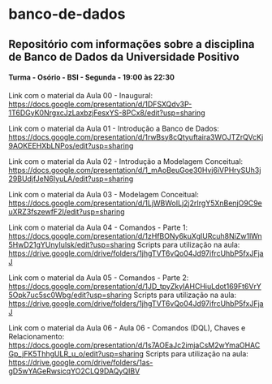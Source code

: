 # banco-de-dados

## Repositório com informações sobre a disciplina de Banco de Dados da Universidade Positivo

#### Turma - Osório - BSI - Segunda - 19:00 às 22:30

Link com o material da Aula 00 - Inaugural:
https://docs.google.com/presentation/d/1DFSXQdv3P-1T6DGyK0NrgxcJzLaxbzjFesxYS-8PCx8/edit?usp=sharing

Link com o material da Aula 01 - Introdução a Banco de Dados:
https://docs.google.com/presentation/d/1rwBsy8cQtyuftaira3WOJTZrQVcKj9AOKEEHXbLNPos/edit?usp=sharing

Link com o material da Aula 02 - Introdução a Modelagem Conceitual:
https://docs.google.com/presentation/d/1_mAoBeuGoe30Hvj6iVPHrySUh3j29BUdjfJeN6IyuLA/edit?usp=sharing

Link com o material da Aula 03 - Modelagem Conceitual:
https://docs.google.com/presentation/d/1LjWBWoILj2j2rIrgY5XnBenjO9C9euXRZ3fszewfF2I/edit?usp=sharing

Link com o material da Aula 04 - Comandos - Parte 1:
https://docs.google.com/presentation/d/1zHfBONy6kuXgIURcuh8NiZw1lWn5HwD21gYUnyIuIsk/edit?usp=sharing
Scripts para utilização na aula:
https://drive.google.com/drive/folders/1jhgTVT6vQo04Jd97ifrcUhbP5fxJFjaJ

Link com o material da Aula 05 - Comandos - Parte 2:
https://docs.google.com/presentation/d/1JD_tpyZkyIAHCHiuLdot169Ft6VrY5Opk7uc5sc0Wbg/edit?usp=sharing
Scripts para utilização na aula:
https://drive.google.com/drive/folders/1jhgTVT6vQo04Jd97ifrcUhbP5fxJFjaJ

Link com o material da Aula 06 - Aula 06 - Comandos (DQL), Chaves e Relacionamento:
https://docs.google.com/presentation/d/1s7AOEaJc2imjaCsM2wYmaOHACGp_jFK5ThhgULR_u_o/edit?usp=sharing
Scripts para utilização na aula:
https://drive.google.com/drive/folders/1as-gD5wYAGeRwsicqYO2CLQ9DAQyQIBV
